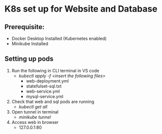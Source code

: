# K8s set up for Website and Database

## Prerequisite:
- Docker Desktop Installed (Kubernetes enabled)
- Minikube Installed

## Setting up pods
1. Run the following in CLI terminal in VS code
      - *kubectl apply -f <_insert the following files_>*
          - web-deployment.yml
          - statefulset-sql.txt
          - web-service.yml
          - mysql-service.yml
2. Check that web and sql pods are running
      - *kubectl get all*
3. Open tunnel in terminal
      - *minikube tunnel*
4. Access web in browser
      - 127.0.0.1:80
